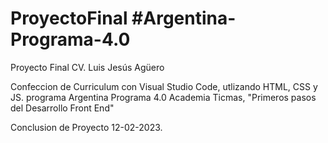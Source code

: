 # ProyectoFinal #Argentina-Programa-4.0
Proyecto Final CV. Luis Jesús Agüero

Confeccion de Curriculum con Visual Studio Code, utlizando HTML, CSS y JS.
programa Argentina Programa 4.0
Academia Ticmas, "Primeros pasos del Desarrollo Front End"

Conclusion de Proyecto 12-02-2023.
